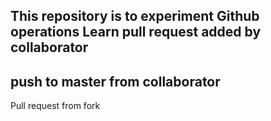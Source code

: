 This repository is to experiment Github operations
Learn pull request
added by collaborator
--------------------
push to master from collaborator
----------------------------
Pull request from fork
